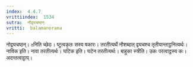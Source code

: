 ```yaml
---
index:  4.4.7
vrittiindex:  1534
sutra:  नौद्व्यचष्ठन्
vritti:  balamanorama 
---
```


नोद्व्यचष्ठन्। `ठ`निति च्छेदः। ष्टुत्वकृतः सस्य षकारः। तरतीत्यर्थे नौशब्दात् द्व्यचश्च तृतीयान्ताट्ठनित्यर्थः। नाविक इति। नावा तरतीत्यर्थः। घटिक इति। घटेन तरतीत्यर्थः। बाहुका स्त्रीति। उकः परत्वाट्ठस्य कः। अदन्तत्वाट्टाप्। 

